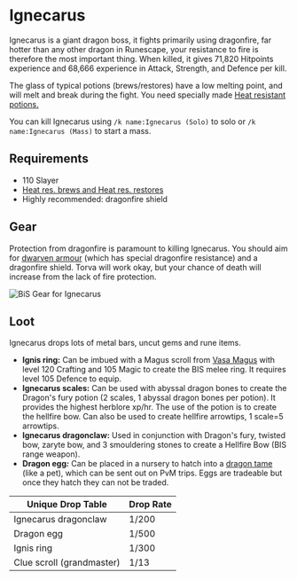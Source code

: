 # Ignecarus

Ignecarus is a giant dragon boss, it fights primarily using dragonfire, far hotter than any other dragon in Runescape, your resistance to fire is therefore the most important thing. When killed, it gives 71,820 Hitpoints experience and 68,666 experience in Attack, Strength, and Defence per kill.

The glass of typical potions (brews/restores) have a low melting point, and will melt and break during the fight. You need specially made [Heat resistant potions.](../custom-items/misc.md#heat-res-potions)

You can kill Ignecarus using `/k name:Ignecarus (Solo)` to solo or `/k name:Ignecarus (Mass)` to start a mass.

## Requirements

* 110 Slayer
* [Heat res. brews and Heat res. restores](../custom-items/misc.md#heat-res-potions)
* Highly recommended: dragonfire shield

## Gear

Protection from dragonfire is paramount to killing Ignecarus. You should aim for [dwarven armour](../custom-items/equippables.md#dwarven-armour) (which has special dragonfire resistance) and a dragonfire shield. Torva will work okay, but your chance of death will increase from the lack of fire protection.

![BiS Gear for Ignecarus](../.gitbook/assets/igne\_bis.png)

## Loot

Ignecarus drops lots of metal bars, uncut gems and rune items.

* **Ignis ring:** Can be imbued with a Magus scroll from [Vasa Magus](vasa-magus.md#loot) with level 120 Crafting and 105 Magic to create the BIS melee ring. It requires level 105 Defence to equip.
* **Ignecarus scales:** Can be used with abyssal dragon bones to create the Dragon's fury potion (2 scales, 1 abyssal dragon bones per potion). It provides the highest herblore xp/hr. The use of the potion is to create the hellfire bow. Can also be used to create hellfire arrowtips, 1 scale=5 arrowtips.
* **Ignecarus dragonclaw:** Used in conjunction with Dragon's fury, twisted bow, zaryte bow, and 3 smouldering stones to create a Hellfire Bow (BIS range weapon).
* **Dragon egg**_**:**_ Can be placed in a nursery to hatch into a [dragon tame](../custom-items/tames/igne-tame.md) (like a pet), which can be sent out on PvM trips. Eggs are tradeable but once they hatch they can not be traded.

| **Unique Drop Table**     | **Drop Rate** |
| ------------------------- | ------------- |
| Ignecarus dragonclaw      | 1/200         |
| Dragon egg                | 1/500         |
| Ignis ring                | 1/300         |
| Clue scroll (grandmaster) | 1/13          |
